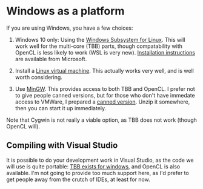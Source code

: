 Windows as a platform
===================

If you are using Windows, you have a few choices:

1. Windows 10 only: Using the [Windows Subsystem for Linux](https://en.wikipedia.org/wiki/Windows_Subsystem_for_Linux).
   This will work well for the multi-core (TBB) parts, though compatability with OpenCL is less likely to work (WSL is very new).
   [Installation instructions](https://msdn.microsoft.com/en-gb/commandline/wsl/install_guide) are available from Microsoft.

2. Install a [Linux virtual machine](readme_linux.md). This actually works
    very well, and is well worth considering.

3. Use [MinGW](http://mingw.org/). This provides access to both TBB and OpenCL.
   I prefer not to give people canned versions, but for those who don't have
   immedate access to VMWare, I prepared a [canned version](https://imperialcollegelondon.app.box.com/v/HPCE-2016-mingw64-tbb).
   Unzip it somewhere, then you can start it up immediately.

Note that Cygwin is not really a viable option, as TBB does not work (though OpenCL will).

Compiling with Visual Studio
----------------------------

It is possible to do your development work in Visual Studio, as the
code we will use is quite portable: [TBB exists for windows](https://www.threadingbuildingblocks.org/download#stable-releases),
and OpenCL is also available. I'm not going to provide too much support
here, as I'd prefer to get people away from the crutch of IDEs,
at least for now.
